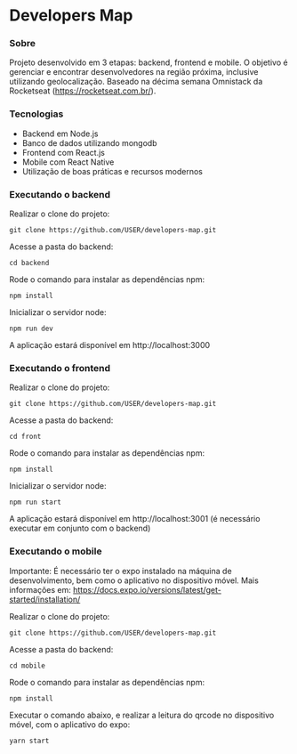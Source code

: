 # Developers Map

### Sobre

Projeto desenvolvido em 3 etapas: backend, frontend e mobile. O objetivo é gerenciar e encontrar desenvolvedores na região próxima, inclusive utilizando geolocalização. Baseado na décima semana Omnistack da Rocketseat (https://rocketseat.com.br/).

### Tecnologias

- Backend em Node.js
- Banco de dados utilizando mongodb
- Frontend com React.js
- Mobile com React Native
- Utilização de boas práticas e recursos modernos

### Executando o backend

Realizar o clone do projeto:

    git clone https://github.com/USER/developers-map.git

Acesse a pasta do backend:
    
    cd backend

Rode o comando para instalar as dependências npm:

    npm install

Inicializar o servidor node:
    
    npm run dev

A aplicação estará disponível em http://localhost:3000

### Executando o frontend

Realizar o clone do projeto:

    git clone https://github.com/USER/developers-map.git

Acesse a pasta do backend:
    
    cd front

Rode o comando para instalar as dependências npm:

    npm install

Inicializar o servidor node:
    
    npm run start

A aplicação estará disponível em http://localhost:3001 (é necessário executar em conjunto com o backend)

### Executando o mobile

Importante: É necessário ter o expo instalado na máquina de desenvolvimento, bem como o aplicativo no dispositivo móvel. Mais informações em: https://docs.expo.io/versions/latest/get-started/installation/

Realizar o clone do projeto:

    git clone https://github.com/USER/developers-map.git

Acesse a pasta do backend:
    
    cd mobile

Rode o comando para instalar as dependências npm:

    npm install

Executar o comando abaixo, e realizar a leitura do qrcode no dispositivo móvel, com o aplicativo do expo:
    
    yarn start